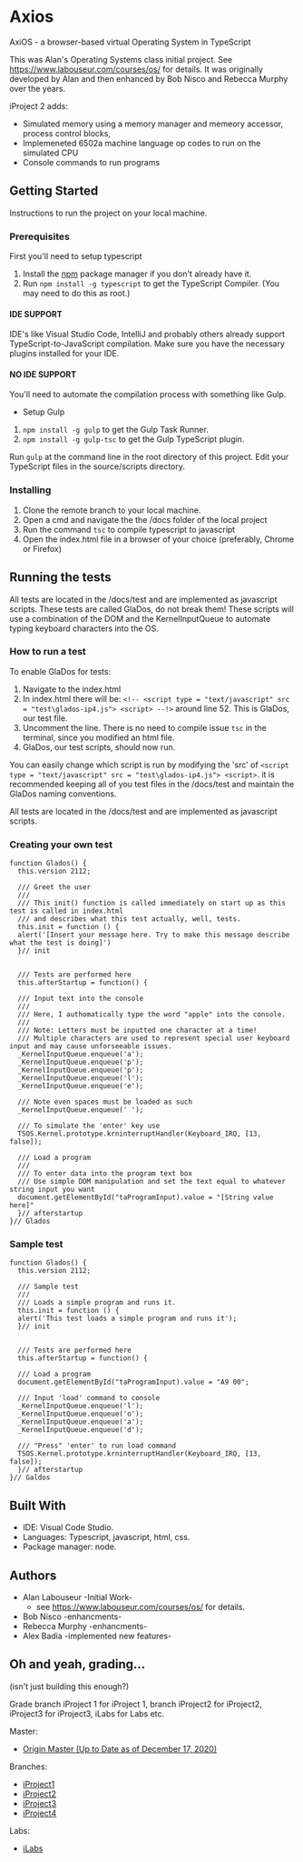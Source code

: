 # Axios

AxiOS - a browser-based virtual Operating System in TypeScript

This was Alan's Operating Systems class initial project. See https://www.labouseur.com/courses/os/ for details. 
It was originally developed by Alan and then enhanced by Bob Nisco and Rebecca Murphy over the years. 

iProject 2 adds:

- Simulated memory using a memory manager and memeory accessor, process control blocks, 
- Implemeneted 6502a machine language op codes to run on the simulated CPU
- Console commands to run programs

## Getting Started

Instructions to run the project on your local machine.

### Prerequisites

First you'll need to setup typescript

1. Install the [npm](https://www.npmjs.org/) package manager if you don't already have it.
2. Run `npm install -g typescript` to get the TypeScript Compiler. (You may need to do this as root.)

#### IDE SUPPORT

IDE's like Visual Studio Code, IntelliJ and probably others already support TypeScript-to-JavaScript compilation.
Make sure you have the necessary plugins installed for your IDE.

#### NO IDE SUPPORT

You'll need to automate the compilation process with something like Gulp.

- Setup Gulp
1. `npm install -g gulp` to get the Gulp Task Runner.
1. `npm install -g gulp-tsc` to get the Gulp TypeScript plugin.

Run `gulp` at the command line in the root directory of this project.
Edit your TypeScript files in the source/scripts directory.

### Installing

1. Clone the remote branch to your local machine.
2. Open a cmd and navigate the the /docs folder of the local project
3. Run the command `tsc` to compile typescript to javascript
4. Open the index.html file in a browser of your choice (preferably, Chrome or Firefox)

## Running the tests

All tests are located in the /docs/test and are implemented as javascript scripts. These tests are called GlaDos, do not break them! These scripts will use 
a combination of the DOM and the KernelInputQueue to automate typing keyboard characters into the OS.

### How to run a test

To enable GlaDos for tests:

1. Navigate to the index.html
2. In index.html there will be: `<!-- <script type = "text/javascript" src = "test\glados-ip4.js"> <script> --!>` around line 52. This is GlaDos, our test file.
3. Uncomment the line. There is no need to compile issue `tsc` in the terminal, since you modified an html file.
5. GlaDos, our test scripts, should now run.

You can easily change which script is run by modifying the 'src' of `<script type = "text/javascript" src = "test\glados-ip4.js"> <script>`.
it is recommended keeping all of you test files in the /docs/test and maintain the GlaDos naming conventions.

All tests are located in the /docs/test and are implemented as javascript scripts.

### Creating your own test

```
function Glados() {
  this.version 2112;

  /// Greet the user
  ///
  /// This init() function is called immediately on start up as this test is called in index.html
  /// and describes what this test actually, well, tests.
  this.init = function () {
  alert('[Insert your message here. Try to make this message describe what the test is doing]')
  }// init


  /// Tests are performed here
  this.afterStartup = function() {

  /// Input text into the console
  ///
  /// Here, I authomatically type the word "apple" into the console.
  ///
  /// Note: Letters must be inputted one character at a time!
  /// Multiple characters are used to represent special user keyboard input and may cause unforseeable issues.
  _KernelInputQueue.enqueue('a');
  _KernelInputQueue.enqueue('p');
  _KernelInputQueue.enqueue('p');
  _KernelInputQueue.enqueue('l');
  _KernelInputQueue.enqueue('e');

  /// Note even spaces must be loaded as such 
  _KernelInputQueue.enqueue(' ');

  /// To simulate the 'enter' key use
  TSOS.Kernel.prototype.krninterruptHandler(Keyboard_IRQ, [13, false]);

  /// Load a program 
  ///
  /// To enter data into the program text box 
  /// Use simple DOM manipulation and set the text equal to whatever string input you want
  document.getElementById("taProgramInput).value = "[String value here]"
  }// afterstartup
}// Glados

```

### Sample test

```
function Glados() {
  this.version 2112;
  
  /// Sample test
  /// 
  /// Loads a simple program and runs it.
  this.init = function () {
  alert('This test loads a simple program and runs it');
  }// init


  /// Tests are performed here
  this.afterStartup = function() {

  /// Load a program 
  document.getElementById("taProgramInput).value = "A9 00";

  /// Input 'load' command to console
  _KernelInputQueue.enqueue('l');
  _KernelInputQueue.enqueue('o');
  _KernelInputQueue.enqueue('a');
  _KernelInputQueue.enqueue('d');

  /// "Press" 'enter' to run load command
  TSOS.Kernel.prototype.krninterruptHandler(Keyboard_IRQ, [13, false]);
  }// afterstartup
}// Galdos
```

## Built With

- IDE: Visual Code Studio.
- Languages: Typescript, javascript, html, css.
- Package manager: node.

## Authors
- Alan Labouseur -Initial Work-
  - see https://www.labouseur.com/courses/os/ for details.
- Bob Nisco -enhancments-
- Rebecca Murphy -enhancments-
- Alex Badia -implemented new features-

## Oh and yeah, grading...
(isn't just building this enough?)

Grade branch iProject 1 for iProject 1, branch iProject2 for iProject2, iProject3 for iProject3, iLabs for Labs etc.

Master:
- [Origin Master (Up to Date as of December 17, 2020)](https://github.com/alexbadia1/myAlanClasses/tree/master)

Branches: 
- [iProject1](https://github.com/alexbadia1/myAlanClasses/tree/iProject1)
- [iProject2](https://github.com/alexbadia1/myAlanClasses/tree/iProject2)
- [iProject3](https://github.com/alexbadia1/myAlanClasses/tree/iPorject3)
- [iProject4](https://github.com/alexbadia1/myAlanClasses/tree/iProject4)

Labs:
- [iLabs](https://github.com/alexbadia1/myAlanClasses/tree/iLabs)

